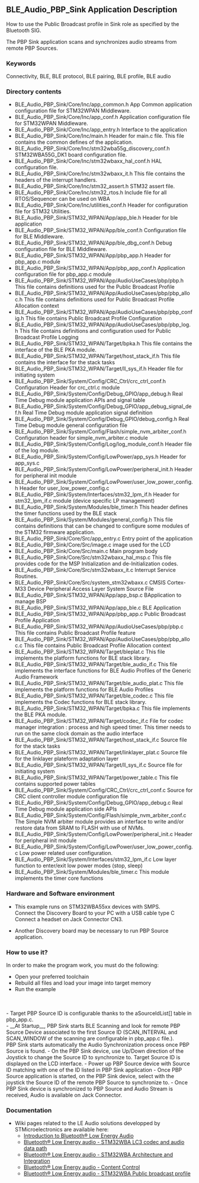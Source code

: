 ## __BLE_Audio_PBP_Sink Application Description__

How to use the Public Broadcast profile in Sink role as specified by the Bluetooth SIG.


The PBP Sink application scans and synchronizes audio streams from remote PBP Sources.
<br>

### __Keywords__

Connectivity, BLE, BLE protocol, BLE pairing, BLE profile, BLE audio

### __Directory contents__
  - BLE_Audio_PBP_Sink/Core/Inc/app_common.h                                        App Common application configuration file for STM32WPAN Middleware. 
  - BLE_Audio_PBP_Sink/Core/Inc/app_conf.h                                          Application configuration file for STM32WPAN Middleware. 
  - BLE_Audio_PBP_Sink/Core/Inc/app_entry.h                                         Interface to the application 
  - BLE_Audio_PBP_Sink/Core/Inc/main.h                                              Header for main.c file. This file contains the common defines of the application.
  - BLE_Audio_PBP_Sink/Core/Inc/stm32wba55g_discovery_conf.h                        STM32WBA55G_DK1 board configuration file.
  - BLE_Audio_PBP_Sink/Core/Inc/stm32wbaxx_hal_conf.h                               HAL configuration file. 
  - BLE_Audio_PBP_Sink/Core/Inc/stm32wbaxx_it.h                                     This file contains the headers of the interrupt handlers. 
  - BLE_Audio_PBP_Sink/Core/Inc/stm32_assert.h                                      STM32 assert file. 
  - BLE_Audio_PBP_Sink/Core/Inc/stm32_rtos.h                                        Include file for all RTOS/Sequencer can be used on WBA 
  - BLE_Audio_PBP_Sink/Core/Inc/utilities_conf.h                                    Header for configuration file for STM32 Utilities.
  - BLE_Audio_PBP_Sink/STM32_WPAN/App/app_ble.h                                     Header for ble application 
  - BLE_Audio_PBP_Sink/STM32_WPAN/App/ble_conf.h                                    Configuration file for BLE Middleware. 
  - BLE_Audio_PBP_Sink/STM32_WPAN/App/ble_dbg_conf.h                                Debug configuration file for BLE Middleware. 
  - BLE_Audio_PBP_Sink/STM32_WPAN/App/pbp_app.h                                     Header for pbp_app.c module 
  - BLE_Audio_PBP_Sink/STM32_WPAN/App/pbp_app_conf.h                                Application configuration file for pbp_app.c module 
  - BLE_Audio_PBP_Sink/STM32_WPAN/App/AudioUseCases/pbp/pbp.h                       This file contains definitions used for the Public Broadcast Profile 
  - BLE_Audio_PBP_Sink/STM32_WPAN/App/AudioUseCases/pbp/pbp_alloc.h                 This file contains definitions used for Public Broadcast Profile Allocation context
  - BLE_Audio_PBP_Sink/STM32_WPAN/App/AudioUseCases/pbp/pbp_config.h                This file contains Public Broadcast Profile Configuration 
  - BLE_Audio_PBP_Sink/STM32_WPAN/App/AudioUseCases/pbp/pbp_log.h                   This file contains definitions and configuration used for Public Broadcast Profile Logging
  - BLE_Audio_PBP_Sink/STM32_WPAN/Target/bpka.h                                     This file contains the interface of the BLE PKA module. 
  - BLE_Audio_PBP_Sink/STM32_WPAN/Target/host_stack_if.h                            This file contains the interface for the stack tasks 
  - BLE_Audio_PBP_Sink/STM32_WPAN/Target/ll_sys_if.h                                Header file for initiating system 
  - BLE_Audio_PBP_Sink/System/Config/CRC_Ctrl/crc_ctrl_conf.h                       Configuration Header for crc_ctrl.c module 
  - BLE_Audio_PBP_Sink/System/Config/Debug_GPIO/app_debug.h                         Real Time Debug module application APIs and signal table 
  - BLE_Audio_PBP_Sink/System/Config/Debug_GPIO/app_debug_signal_def.h              Real Time Debug module application signal definition 
  - BLE_Audio_PBP_Sink/System/Config/Debug_GPIO/debug_config.h                      Real Time Debug module general configuration file 
  - BLE_Audio_PBP_Sink/System/Config/Flash/simple_nvm_arbiter_conf.h                Configuration header for simple_nvm_arbiter.c module 
  - BLE_Audio_PBP_Sink/System/Config/Log/log_module_conf.h                          Header file of the log module. 
  - BLE_Audio_PBP_Sink/System/Config/LowPower/app_sys.h                             Header for app_sys.c 
  - BLE_Audio_PBP_Sink/System/Config/LowPower/peripheral_init.h                     Header for peripheral init module 
  - BLE_Audio_PBP_Sink/System/Config/LowPower/user_low_power_config.h               Header for user_low_power_config.c 
  - BLE_Audio_PBP_Sink/System/Interfaces/stm32_lpm_if.h                             Header for stm32_lpm_if.c module (device specific LP management) 
  - BLE_Audio_PBP_Sink/System/Modules/ble_timer.h                                   This header defines the timer functions used by the BLE stack 
  - BLE_Audio_PBP_Sink/System/Modules/general_config.h                              This file contains definitions that can be changed to configure some modules of the STM32 firmware application.
  - BLE_Audio_PBP_Sink/Core/Src/app_entry.c                                         Entry point of the application 
  - BLE_Audio_PBP_Sink/Core/Src/image.c                                             image used for the LCD 
  - BLE_Audio_PBP_Sink/Core/Src/main.c                                              Main program body 
  - BLE_Audio_PBP_Sink/Core/Src/stm32wbaxx_hal_msp.c                                This file provides code for the MSP Initialization and de-Initialization codes.
  - BLE_Audio_PBP_Sink/Core/Src/stm32wbaxx_it.c                                     Interrupt Service Routines. 
  - BLE_Audio_PBP_Sink/Core/Src/system_stm32wbaxx.c                                 CMSIS Cortex-M33 Device Peripheral Access Layer System Source File 
  - BLE_Audio_PBP_Sink/STM32_WPAN/App/app_bsp.c                                     BApplication to manage BSP
  - BLE_Audio_PBP_Sink/STM32_WPAN/App/app_ble.c                                     BLE Application 
  - BLE_Audio_PBP_Sink/STM32_WPAN/App/pbp_app.c                                     Public Broadcast Profile Application 
  - BLE_Audio_PBP_Sink/STM32_WPAN/App/AudioUseCases/pbp/pbp.c                       This file contains Public Broadcast Profile feature 
  - BLE_Audio_PBP_Sink/STM32_WPAN/App/AudioUseCases/pbp/pbp_alloc.c                 This file contains Public Broadcast Profile Allocation context 
  - BLE_Audio_PBP_Sink/STM32_WPAN/Target/bleplat.c                                  This file implements the platform functions for BLE stack library. 
  - BLE_Audio_PBP_Sink/STM32_WPAN/Target/ble_audio_if.c                             This file implements the interface functions for BLE Audio Profiles of the Generic Audio Framework
  - BLE_Audio_PBP_Sink/STM32_WPAN/Target/ble_audio_plat.c                           This file implements the platform functions for BLE Audio Profiles 
  - BLE_Audio_PBP_Sink/STM32_WPAN/Target/ble_codec.c                                This file implements the Codec functions for BLE stack library. 
  - BLE_Audio_PBP_Sink/STM32_WPAN/Target/bpka.c                                     This file implements the BLE PKA module. 
  - BLE_Audio_PBP_Sink/STM32_WPAN/Target/codec_if.c                                 File for codec manager integration : process and high speed timer. This timer needs to run on the same clock domain as the audio interface
  - BLE_Audio_PBP_Sink/STM32_WPAN/Target/host_stack_if.c                            Source file for the stack tasks 
  - BLE_Audio_PBP_Sink/STM32_WPAN/Target/linklayer_plat.c                           Source file for the linklayer plateform adaptation layer 
  - BLE_Audio_PBP_Sink/STM32_WPAN/Target/ll_sys_if.c                                Source file for initiating system 
  - BLE_Audio_PBP_Sink/STM32_WPAN/Target/power_table.c                              This file contains supported power tables 
  - BLE_Audio_PBP_Sink/System/Config/CRC_Ctrl/crc_ctrl_conf.c                       Source for CRC client controller module configuration file 
  - BLE_Audio_PBP_Sink/System/Config/Debug_GPIO/app_debug.c                         Real Time Debug module application side APIs
  - BLE_Audio_PBP_Sink/System/Config/Flash/simple_nvm_arbiter_conf.c                The Simple NVM arbiter module provides an interface to write and/or restore data from SRAM to FLASH with use of NVMs.
  - BLE_Audio_PBP_Sink/System/Config/LowPower/peripheral_init.c                     Header for peripheral init module 
  - BLE_Audio_PBP_Sink/System/Config/LowPower/user_low_power_config.c               Low power related user configuration. 
  - BLE_Audio_PBP_Sink/System/Interfaces/stm32_lpm_if.c                             Low layer function to enter/exit low power modes (stop, sleep) 
  - BLE_Audio_PBP_Sink/System/Modules/ble_timer.c                                   This module implements the timer core functions


### __Hardware and Software environment__

  - This example runs on STM32WBA55xx devices with SMPS.
  <br>Connect the Discovery Board to your PC with a USB cable type C
  <br>Connect a headset on Jack Connector CN3.

  - Another Discovery board may be necessary to run PBP Source application.

### __How to use it?__

In order to make the program work, you must do the following:

 - Open your preferred toolchain
 - Rebuild all files and load your image into target memory
 - Run the example
<br>
<br>
 - Target PBP Source ID is configurable thanks to the aSourceIdList[] table in pbp_app.c.
<br>
 - __At Startup__, PBP Sink starts BLE Scanning and look for remote PBP Source Device associated to the first Source ID (SCAN_INTERVAL and SCAN_WINDOW of the scanning are configurable in pbp_app.c file.).<br>PBP Sink starts automatically the Audio Synchronization process once PBP Source is found.
 - On the PBP Sink device, use Up/Down direction of the Joystick to change the Source ID to synchronize to. Target Source ID is displayed on the LCD interface.
 - Power up PBP Source device with Source ID matching with one of the ID listed in PBP Sink application
 - Once PBP Source application is started, on the PBP Sink device, select with the joystick the Source ID of the remote PBP Source to synchronize to.
 - Once PBP Sink device is synchronized to PBP Source and Audio Stream is received, Audio is available on Jack Connector.

### __Documentation__

   - Wiki pages related to the LE Audio solutions developped by STMicroelectronics are available here:
     - <a href="https://wiki.st.com/stm32mcu/wiki/Connectivity:Introduction_to_Bluetooth_LE_Audio"> Introduction to Bluetooth® Low Energy Audio</a>
	 - <a href="https://wiki.st.com/stm32mcu/wiki/Connectivity:Bluetooth_LE_Audio_-_STM32WBA_LC3_Codec"> Bluetooth® Low Energy audio - STM32WBA LC3 codec and audio data path</a>
     - <a href="https://wiki.st.com/stm32mcu/wiki/Connectivity:Bluetooth_LE_Audio_-_STM32WBA_Architecture_and_Integration"> Bluetooth® Low Energy audio - STM32WBA Architecture and Integration</a>
     - <a href="https://wiki.st.com/stm32mcu/wiki/Connectivity:Bluetooth_LE_Audio_-_Content_Control"> Bluetooth® Low Energy audio - Content Control</a>
     - <a href="https://wiki.st.com/stm32mcu/wiki/Connectivity:Bluetooth_LE_Audio_-_STM32WBA_Public_Broadcast_Profile"> Bluetooth® Low Energy audio - STM32WBA Public broadcast profile</a>

